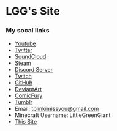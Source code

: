 # LGG's Site

### My socal links
- [Youtube](https://www.youtube.com/channel/UCZpbn15gvn0Xo3zhTZwAX_g)
- [Twitter](https://twitter.com/SmallGreen_LGG)
- [SoundCloud](https://soundcloud.com/lgg-littlegreengiant)
- [Steam](https://steamcommunity.com/id/LittleGreenGiant/)
- [Discord Server](https://discord.gg/CznsdKAN4F)
- [Twitch](https://www.twitch.tv/littlegreengiantlgg)
- [GitHub](https://github.com/MiniGreenGiant)
- [DeviantArt](https://www.deviantart.com/littlegreengiant)
- [ComicFury](https://comicfury.com/profile.php?username=LittleGreenGiant)
- [Tumblr](https://littlegreengiant.tumblr.com/)
- Email: tplinkimissyou@gmail.com
- Minecraft Username: LittleGreenGiant
- [This Site](https://minigreengiant.github.io/MiniGreenGiant/)

